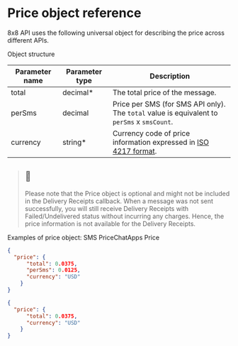 # Price object reference

8x8 API uses the following universal object for describing the price across different APIs.

Object structure

| Parameter name | Parameter type | Description                                                                                                |
| --- | --- |------------------------------------------------------------------------------------------------------------|
| total | decimal\* | The total price of the message.                                                                            |
| perSms | decimal | Price per SMS (for SMS API only).<br>The `total` value is equivalent to `perSms` x `smsCount`.             |
| currency | string\* | Currency code of price information expressed in [ISO 4217 format](https://en.wikipedia.org/wiki/ISO_4217). |

> 🚧
> -
>
> Please note that the Price object is optional and might not be included in the Delivery Receipts callback. When a message was not sent successfully, you will still receive Delivery Receipts with Failed/Undelivered status without incurring any charges. Hence, the price information is not available for the Delivery Receipts.
>
>

Examples of price object:
SMS PriceChatApps Price

```json
{
  "price": {
      "total": 0.0375,
      "perSms": 0.0125,
      "currency": "USD"
    }
}

```

```json
{
  "price": {
      "total": 0.0375,
      "currency": "USD"
    }
}

```
